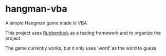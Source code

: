 # hangman-vba
A simple Hangman game made in VBA

This project uses [Rubberduck](https://rubberduckvba.com/) as a testing framework and to organize the project.

The game currently works, but it only uses 'word' as the word to guess  
